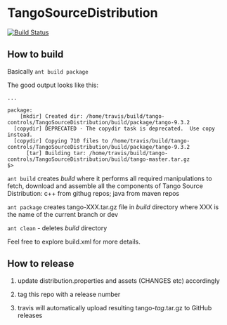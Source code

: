 # TangoSourceDistribution

[![Build Status](https://travis-ci.org/tango-controls/TangoSourceDistribution.svg?branch=reincarnation)](https://travis-ci.org/tango-controls/TangoSourceDistribution)

## How to build

Basically `ant build package`

The good output looks like this:

```
...

package:
    [mkdir] Created dir: /home/travis/build/tango-controls/TangoSourceDistribution/build/package/tango-9.3.2
  [copydir] DEPRECATED - The copydir task is deprecated.  Use copy instead.
  [copydir] Copying 710 files to /home/travis/build/tango-controls/TangoSourceDistribution/build/package/tango-9.3.2
      [tar] Building tar: /home/travis/build/tango-controls/TangoSourceDistribution/build/tango-master.tar.gz
$> 
```

`ant build` creates _build_ where it performs all required manipulations to fetch, download and assemble all the components of Tango Source Distribution: c++ from githug repos; java from maven repos

`ant package` creates tango-XXX.tar.gz file in _build_ directory where XXX is the name of the current branch or dev

`ant clean` - deletes _build_ directory

Feel free to explore build.xml for more details.

## How to release

1) update distribution.properties and assets (CHANGES etc) accordingly

2) tag this repo with a release number

3) travis will automatically upload resulting tango-_tag_.tar.gz to GitHub releases
